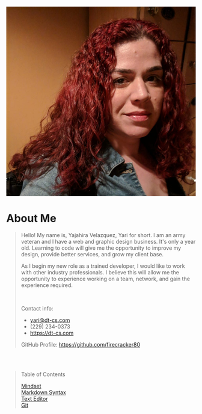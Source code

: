 ![Yajahira Velazquez](273503247_10157974405905378_3031927852237666823_n.jpg "Yari")

# About Me 

> Hello! My name is, Yajahira Velazquez, Yari for short. I am an army veteran and I have a web and graphic design business. It's only a year old. Learning to code will give me the opportunity to improve my design, provide better services, and grow my client base.
>
> As I begin my new role as a trained developer, I would like to work with other industry professionals. I believe this will allow me the opportunity to experience working on a team, network, and gain the experience required.
>
> <br/>
>
> Contact info:
> - yari@dt-cs.com
> - (229) 234-0373
> - <https://dt-cs.com> 
>
> GitHub Profile: <https://github.com/firecracker80>

<br/><br/>
>Table of Contents
>
>[Mindset](mindset.md) <br/>
[Markdown Syntax](markdown.md) <br/>
[Text Editor](editors.md)<br/>
[Git](git.md)
